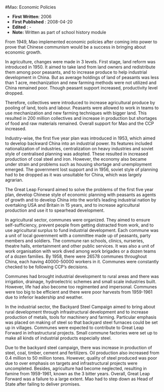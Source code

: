 #Mao: Economic Policies

* **First Written**: 2006
* **First Published** : 2008-04-20
* **Edited** : -
* **Note:** Written as part of school history module


From 1949, Mao implemented economic policies after coming into power to prove that Chinese communism would be a success in bringing about economic growth.

In agriculture, changes were made in 3 levels. First stage, land reform was introduced in 1950. It aimed to take land from land owners and redistribute them among poor peasants, and to increase produce to help industrial development in China. But as average holdings of land of peasants was less than 1 acre, mechanization and new farming methods were not utilized and China remained poor. Though peasant support increased, productivity level dropped.

Therefore, collectives were introduced to increase agricultural produce by pooling of land, tools and labour. Peasants were allowed to work in teams to use mechanization and new farming techniques with bigger land. This resulted in 200 million collectives and increase in production but shortages of food and raw materials remained. Overall support for Mao and the CCP increased.

Industry-wise, the first five year plan was introduced in 1953, which aimed to develop backward China into an industrial power. Its features included nationalization of industries, centralization on heavy industries and soviet style of centralised planning was adopted. These resulted in increased production of coal steel and iron. However, the economy also became under strain and problems such as housing shortage and unemployment emerged. The government lost support and in 1956, soviet style of planning had to be dropped as it was unsuitable for China, which was largely agrarian.

The Great Leap Forward aimed to solve the problems of the first five year plan, develop Chinese style of economic planning with peasants as agents of growth and to develop China into the world’s leading industrial nation by overtaking USA and Britain in 15 years, and to increase agricultural production and use it to spearhead development.

In agricultural sector, communes were organized. They aimed to ensure self-sufficiency, prevent people from getting distracted from work, and to use agricultural surplus to fund industrial development. Each commune was a unit of local government with a committee made up of peasants, party members and soldiers. The commune ran schools, clinics, nurseries, theatre halls, entertainment and other public services. It was also a unit of work organisation with work dived among work brigades or a dozen teams of a dozen families. By 1958, there were 26578 communes throughout China, each having 40000-50000 workers in it. Communes were constantly checked to be following CCP’s decisions.

Communes had brought industrial development to rural areas and there was irrigation, drainage, hydroelectric schemes and small scale industries built. However, life had also become too regimented and impersonal. Communes were too big to be efficient and there were poor harvests from 1959-1961 due to inferior leadership and weather.

In the industrial sector, the Backyard Steel Campaign aimed to bring about rural development through infrastructural development and to increase production of metals, tools for machinery and farming. Particular emphasis was placed on making of steel so that backyard steel furnaces could be set up in villages. Communes were expected to contribute to Great Leap Forward in infrastructural projects. Small commune factories were set up to make all kinds of industrial products especially steel.

Due to the backyard steel campaign, there was increase in production of steel, coal, timber, cement and fertilizers. Oil production also increased from 0.4 million to 50 million tones. However, quality of steel produced was poor due to over emphasis on targets and infrastructural projects were uncompleted. Besides, agriculture had become neglected, resulting in famine from 1959-1961, known as the 3 bitter years. Overall, Great Leap Forward was a failure to a large extent. Mao had to step down as Head of State after failing to deliver promises.